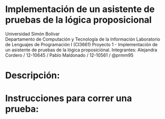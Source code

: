 # Implementación de un asistente de pruebas de la lógica proposicional

Universidad Simón Bolívar  
Departamento de Computación y Tecnología de la Información
Laboratorio de Lenguajes de Programación I (CI3661)
Proyecto 1 - Implementación de un asistente de pruebas
de la lógica proposiciónal.
Integrantes:
    Alejandra Cordero / 12-10645 / 
    Pablo Maldonado / 12-10561 / @prmm95

# Descripción:

# Instrucciones para correr una prueba:
